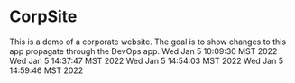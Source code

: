 # CorpSite

This is a demo of a corporate website. The goal is to show changes to this app propagate through the DevOps app.
Wed Jan  5 10:09:30 MST 2022
Wed Jan  5 14:37:47 MST 2022
Wed Jan  5 14:54:03 MST 2022
Wed Jan  5 14:59:46 MST 2022
